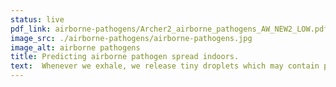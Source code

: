 ```yaml
---
status: live
pdf_link: airborne-pathogens/Archer2_airborne_pathogens_AW_NEW2_LOW.pdf
image_src: ./airborne-pathogens/airborne-pathogens.jpg
image_alt: airborne pathogens
title: Predicting airborne pathogen spread indoors.
text:  Whenever we exhale, we release tiny droplets which may contain pathogens. Researchers at the University of Birmingham have used ARCHER2 to model how the airborne transmission of these droplets is a!ected by factors such as ventilation and heating.<br> Understanding this is key to making indoor spaces more resilient and preventing large-scale spread of diseases such as COVID-19, tuberculosis or measles.
---
```

